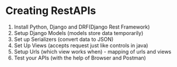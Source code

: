 # Creating RestAPIs

1. Install Python, Django and DRF(Django Rest Framework)
2. Setup Django Models (models store data temporarily)
3. Set up Serializers (convert data to JSON)
4. Set Up Views (accepts request just like controls in java)
5. Setup Urls (which view works when) - mapping of urls and views
6. Test your APIs (with the help of Browser and Postman)